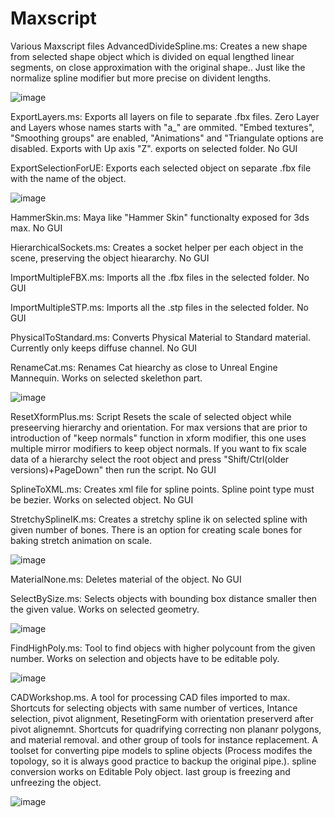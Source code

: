 # Maxscript
Various Maxscript files
 AdvancedDivideSpline.ms: Creates a new shape from selected shape object which is divided on equal lengthed linear segments, on close approximation with the original shape.. Just like the normalize spline modifier but more precise on divident lengths.
 
 ![image](https://user-images.githubusercontent.com/99070284/232242065-b5b797b6-93f8-4b34-b1c1-cfe71fbed744.png)

 
 ExportLayers.ms: Exports all layers on file to separate .fbx files. Zero Layer and Layers whose names starts with "a_" are ommited. "Embed textures", "Smoothing groups" are enabled, "Animations" and "Triangulate options are disabled. Exports with Up axis "Z". exports on selected folder. No GUI
 
 ExportSelectionForUE: Exports each selected object on separate .fbx file with the name of the object.
 
 ![image](https://user-images.githubusercontent.com/99070284/232242016-745c2344-9845-4863-8fa8-7c03eb6d5401.png)
 
 HammerSkin.ms: Maya like "Hammer Skin"  functionalty exposed for 3ds max. No GUI
 
 HierarchicalSockets.ms: Creates a socket helper per each object in the scene, preserving the object hieararchy. No GUI
 
 ImportMultipleFBX.ms: Imports all the .fbx files in the selected folder. No GUI
 
 ImportMultipleSTP.ms: Imports all the .stp files in the selected folder. No GUI
 
 PhysicalToStandard.ms: Converts Physical Material to Standard material. Currently only keeps diffuse channel. No GUI
 
 RenameCat.ms: Renames Cat hiearchy as close to Unreal Engine Mannequin. Works on selected skelethon part.
 
 ![image](https://user-images.githubusercontent.com/99070284/232243799-a86555ef-7a9a-4a90-b507-f3f626344aee.png)
 
 ResetXformPlus.ms: Script Resets the scale of selected object while preseerving hierarchy and orientation. For max versions that are prior to introduction of  "keep normals" function in xform modifier, this one uses multiple mirror modifiers to keep object normals. If you want to fix scale data of a hierarchy select the root object and press "Shift/Ctrl(older versions)+PageDown" then run the script. No GUI

 SplineToXML.ms: Creates xml file for  spline points. Spline point type must be bezier. Works on selected object. No GUI
 
 StretchySplineIK.ms: Creates a stretchy spline ik on selected spline with given number of bones. There is an option for creating scale bones for baking stretch animation on scale.
 
 ![image](https://user-images.githubusercontent.com/99070284/232244901-04017b80-5af7-48e3-b634-a6586ecf2486.png)

  MaterialNone.ms: Deletes material of the object. No GUI

  SelectBySize.ms: Selects objects with bounding box distance smaller then the given value. Works on selected geometry.
  
 ![image](https://user-images.githubusercontent.com/99070284/232245135-22b44457-4791-452d-8a47-0f617e07dafe.png)
 
  FindHighPoly.ms: Tool to find objecs with higher polycount from the given number. Works on selection and objects have to be editable poly.
  
  ![image](https://user-images.githubusercontent.com/99070284/232245222-6149a646-e590-4973-a826-c5265df361f4.png)

  CADWorkshop.ms. A tool for processing CAD files imported to max. Shortcuts for selecting objects with same number of vertices, Intance selection, pivot alignment, ResetingForm with orientation preserverd after pivot alignemnt. Shortcuts for quadrifying correcting non plananr polygons, and material removal. and other group of tools for instance replacement. A toolset for  converting pipe models to spline objects (Process modifes the topology, so it is always good practice to backup the original pipe.). spline conversion works on Editable Poly object. last group is freezing and unfreezing the object.
  
  ![image](https://user-images.githubusercontent.com/99070284/232245704-f1497ec8-cb05-49d5-8dc0-601be4477709.png)

  


 
 


